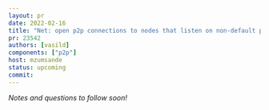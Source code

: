 ```yaml
---
layout: pr
date: 2022-02-16
title: "Net: open p2p connections to nodes that listen on non-default ports"
pr: 23542
authors: [vasild]
components: ["p2p"]
host: mzumsande
status: upcoming
commit:
---
```


_Notes and questions to follow soon!_

<!-- TODO: Before meeting, add notes and questions
## Notes

## Questions
1. Did you review the PR? [Concept ACK, approach ACK, tested ACK, or NACK](https://github.com/bitcoin/bitcoin/blob/master/CONTRIBUTING.md#peer-review)?
-->


<!-- TODO: After meeting, uncomment and add meeting log between the irc tags
## Meeting Log

{% irc %}
{% endirc %}
-->
